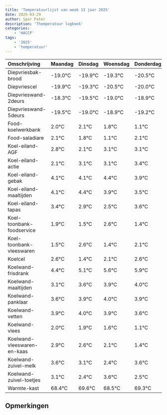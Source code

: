 ```yaml
---
title: 'Temperatuurlijst van week 13 jaar 2025'
date: 2025-03-29
author: Spar Pater
description: 'Themperatuur logboek'
categories:
    - 'HACCP'
tags:
    - '2025'
    - 'temperatuur'
---
```

|Omschrijving|Maandag|Dinsdag|Woensdag|Donderdag|Vrijdag|Zaterdag|Zondag|
|:---|:---|:---|:---|:---|:---|:---|:---|
|Diepvriesbak-brood|-19.0°C|-19.9°C|-19.3°C|-20.5°C|-20.0°C|-19.9°C| |
|Diepvriescel|-19.9°C|-19.3°C|-20.5°C|-20.0°C|-19.9°C|-20.2°C| |
|Diepvrieswand-2deurs|-18.3°C|-19.5°C|-19.0°C|-18.9°C|-19.2°C|-19.9°C| |
|Diepvrieswand-5deurs|-19.5°C|-19.0°C|-18.9°C|-19.2°C|-19.9°C|-18.9°C| |
|Food-koelwerkbank|2.0°C|2.1°C|1.8°C|1.1°C|2.1°C|2.1°C| |
|Food-saladiare|2.1°C|1.8°C|1.1°C|2.1°C|2.1°C|2.4°C| |
|Koel-eiland-AGF|2.8°C|2.1°C|3.1°C|3.1°C|3.4°C|2.9°C| |
|Koel-eiland-actie|2.1°C|3.1°C|3.1°C|3.4°C|2.9°C|2.5°C| |
|Koel-eiland-gebak|4.1°C|4.1°C|4.4°C|3.9°C|3.5°C|4.6°C| |
|Koel-eiland-maaltijden|4.1°C|4.4°C|3.9°C|3.5°C|4.6°C|3.4°C| |
|Koel-eiland-tapas|3.4°C|2.9°C|2.5°C|3.6°C|2.4°C|3.1°C| |
|Koel-toonbank-foodservice|1.9°C|1.5°C|2.6°C|1.4°C|2.1°C|2.6°C| |
|Koel-toonbank-vleeswaren|1.5°C|2.6°C|1.4°C|2.1°C|2.6°C|2.9°C| |
|Koelcel|2.6°C|1.4°C|2.1°C|2.6°C|2.9°C|3.0°C| |
|Koelwand-frisdrank|4.4°C|5.1°C|5.6°C|5.9°C|6.0°C|5.9°C| |
|Koelwand-maaltijden|3.1°C|3.6°C|3.9°C|4.0°C|3.9°C|3.6°C| |
|Koelwand-panklaar|3.6°C|3.9°C|4.0°C|3.9°C|3.6°C|3.1°C| |
|Koelwand-vetten|3.9°C|4.0°C|3.9°C|3.6°C|3.1°C|2.4°C| |
|Koelwand-vlees|2.0°C|1.9°C|1.6°C|1.1°C|0.4°C|1.6°C| |
|Koelwand-vleeswaren-en-kaas|2.9°C|2.6°C|2.1°C|1.4°C|2.6°C|1.5°C| |
|Koelwand-zuivel-melk|3.6°C|3.1°C|2.4°C|3.6°C|2.5°C|3.3°C| |
|Koelwand-zuivel-toetjes|3.1°C|2.4°C|3.6°C|2.5°C|3.3°C|2.9°C| |
|Warmte-kast|68.4°C|69.6°C|68.5°C|69.3°C|68.9°C|69.4°C| |

## Opmerkingen


